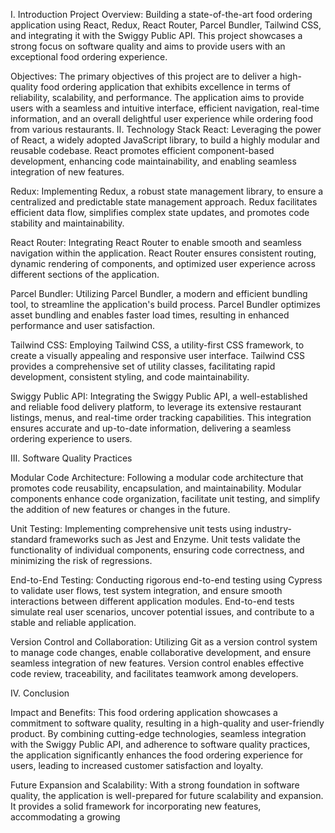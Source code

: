 I. Introduction
Project Overview:
Building a state-of-the-art food ordering application using React, Redux, React Router, Parcel Bundler, Tailwind CSS, and integrating it with the Swiggy Public API. This project showcases a strong focus on software quality and aims to provide users with an exceptional food ordering experience.

Objectives:
The primary objectives of this project are to deliver a high-quality food ordering application that exhibits excellence in terms of reliability, scalability, and performance. The application aims to provide users with a seamless and intuitive interface, efficient navigation, real-time information, and an overall delightful user experience while ordering food from various restaurants.
II. Technology Stack
React:
Leveraging the power of React, a widely adopted JavaScript library, to build a highly modular and reusable codebase. React promotes efficient component-based development, enhancing code maintainability, and enabling seamless integration of new features.

Redux:
Implementing Redux, a robust state management library, to ensure a centralized and predictable state management approach. Redux facilitates efficient data flow, simplifies complex state updates, and promotes code stability and maintainability.

React Router:
Integrating React Router to enable smooth and seamless navigation within the application. React Router ensures consistent routing, dynamic rendering of components, and optimized user experience across different sections of the application.

Parcel Bundler:
Utilizing Parcel Bundler, a modern and efficient bundling tool, to streamline the application's build process. Parcel Bundler optimizes asset bundling and enables faster load times, resulting in enhanced performance and user satisfaction.

Tailwind CSS:
Employing Tailwind CSS, a utility-first CSS framework, to create a visually appealing and responsive user interface. Tailwind CSS provides a comprehensive set of utility classes, facilitating rapid development, consistent styling, and code maintainability.

Swiggy Public API:
Integrating the Swiggy Public API, a well-established and reliable food delivery platform, to leverage its extensive restaurant listings, menus, and real-time order tracking capabilities. This integration ensures accurate and up-to-date information, delivering a seamless ordering experience to users.

III. Software Quality Practices

Modular Code Architecture:
Following a modular code architecture that promotes code reusability, encapsulation, and maintainability. Modular components enhance code organization, facilitate unit testing, and simplify the addition of new features or changes in the future.

Unit Testing:
Implementing comprehensive unit tests using industry-standard frameworks such as Jest and Enzyme. Unit tests validate the functionality of individual components, ensuring code correctness, and minimizing the risk of regressions.

End-to-End Testing:
Conducting rigorous end-to-end testing using Cypress to validate user flows, test system integration, and ensure smooth interactions between different application modules. End-to-end tests simulate real user scenarios, uncover potential issues, and contribute to a stable and reliable application.

Version Control and Collaboration:
Utilizing Git as a version control system to manage code changes, enable collaborative development, and ensure seamless integration of new features. Version control enables effective code review, traceability, and facilitates teamwork among developers.

IV. Conclusion

Impact and Benefits:
This food ordering application showcases a commitment to software quality, resulting in a high-quality and user-friendly product. By combining cutting-edge technologies, seamless integration with the Swiggy Public API, and adherence to software quality practices, the application significantly enhances the food ordering experience for users, leading to increased customer satisfaction and loyalty.

Future Expansion and Scalability:
With a strong foundation in software quality, the application is well-prepared for future scalability and expansion. It provides a solid framework for incorporating new features, accommodating a growing
